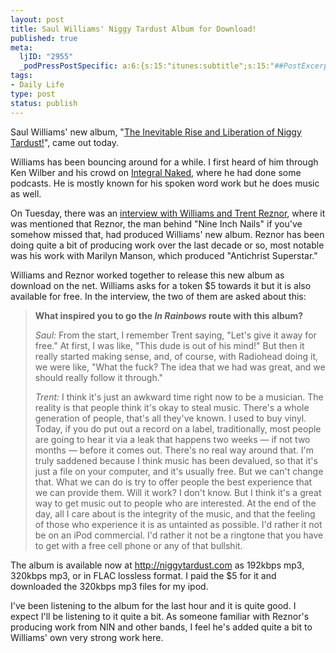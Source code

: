 ```yaml
--- 
layout: post
title: Saul Williams' Niggy Tardust Album for Download!
published: true
meta: 
  ljID: "2955"
  _podPressPostSpecific: a:6:{s:15:"itunes:subtitle";s:15:"##PostExcerpt##";s:14:"itunes:summary";s:15:"##PostExcerpt##";s:15:"itunes:keywords";s:17:"##WordPressCats##";s:13:"itunes:author";s:10:"##Global##";s:15:"itunes:explicit";s:7:"Default";s:12:"itunes:block";s:7:"Default";}
tags: 
- Daily Life
type: post
status: publish
---
```

Saul Williams' new album, "<a href="http://niggytardust.com/">The Inevitable Rise and Liberation of Niggy Tardust!</a>", came out today.

Williams has been bouncing around for a while. I first heard of him through Ken Wilber and his crowd on <a href="http://in.integralinstitute.org/">Integral Naked</a>, where he had done some podcasts. He is mostly known for his spoken word work but he does music as well.

On Tuesday, there was an <a href="http://nymag.com/daily/entertainment/2007/10/trent_reznor_and_saul_williams.html">interview with Williams and Trent Reznor</a>, where it was mentioned that Reznor, the man behind "Nine Inch Nails" if you've somehow missed that, had produced Williams' new album. Reznor has been doing quite a bit of producing work over the last decade or so, most notable was his work with Marilyn Manson, which produced "Antichrist Superstar."

Williams and Reznor worked together to release this new album as download on the net. Williams asks for a token $5 towards it but it is also available for free. In the interview, the two of them are asked about this:
<blockquote><strong>What inspired you to go the <em>In Rainbows</em> route with this album?</strong>

<em>Saul:</em> From the start, I remember Trent saying, "Let's give it away for free." At first, I was like, "This dude is out of his mind!" But then it really started making sense, and, of course, with Radiohead doing it, we were like, "What the fuck? The idea that we had was great, and we should really follow it through."

<em>Trent:</em> I think it's just an awkward time right now to be a musician. The reality is that people think it's okay to steal music. There's a whole generation of people, that's all they've known. I used to buy vinyl. Today, if you do put out a record on a label, traditionally, most people are going to hear it via a leak that happens two weeks — if not two months — before it comes out. There's no real way around that. I'm truly saddened because I think music has been devalued, so that it's just a file on your computer, and it's usually free. But we can't change that. What we can do is try to offer people the best experience that we can provide them. Will it work? I don't know. But I think it's a great way to get music out to people who are interested. At the end of the day, all I care about is the integrity of the music, and that the feeling of those who experience it is as untainted as possible. I'd rather it not be on an iPod commercial. I'd rather it not be a ringtone that you have to get with a free cell phone or any of that bullshit.</blockquote>
The album is available now at <a href="http://niggytardust.com/">http://niggytardust.com</a> as 192kbps mp3, 320kbps mp3, or in FLAC lossless format. I paid the $5 for it and downloaded the 320kbps mp3 files for my ipod.

I've been listening to the album for the last hour and it is quite good. I expect I'll be listening to it quite a bit. As someone familiar with Reznor's producing work from NIN and other bands, I feel he's added quite a bit to Williams' own very strong work here.
